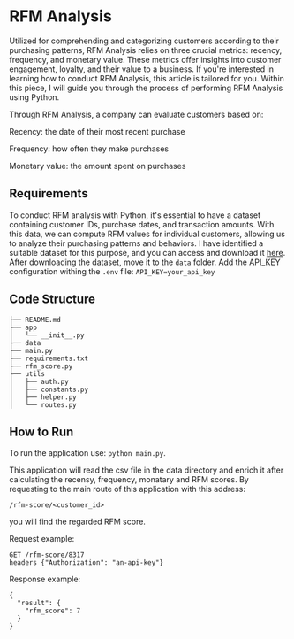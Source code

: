 # RFM Analysis
Utilized for comprehending and categorizing customers according to their purchasing patterns, RFM Analysis relies on three crucial metrics: recency, frequency, and monetary value. These metrics offer insights into customer engagement, loyalty, and their value to a business. If you're interested in learning how to conduct RFM Analysis, this article is tailored for you. Within this piece, I will guide you through the process of performing RFM Analysis using Python.

Through RFM Analysis, a company can evaluate customers based on:

Recency: the date of their most recent purchase

Frequency: how often they make purchases

Monetary value: the amount spent on purchases

## Requirements
To conduct RFM analysis with Python, it's essential to have a dataset containing customer IDs, purchase dates, and transaction amounts. With this data, we can compute RFM values for individual customers, allowing us to analyze their purchasing patterns and behaviors. I have identified a suitable dataset for this purpose, and you can access and download it [here](https://www.kaggle.com/datasets/harshsingh2209/rfm-analysis).
After downloading the dataset, move it to the `data` folder.
Add the API_KEY configuration withing the `.env` file: `API_KEY=your_api_key`

## Code Structure
```
├── README.md
├── app
│   └── __init__.py
├── data
├── main.py
├── requirements.txt
├── rfm_score.py
├── utils
│   ├── auth.py
│   ├── constants.py
│   ├── helper.py
│   └── routes.py
```

## How to Run
To run the application use: `python main.py`. 

This application will read the csv file in the data directory and enrich it after calculating the recensy, frequency, monatary and RFM scores. By requesting to the main route of this application with this address:

```
/rfm-score/<customer_id>
```

you will find the regarded RFM score.

Request example:

```
GET /rfm-score/8317
headers {"Authorization": "an-api-key"}
```

Response example:
```
{
  "result": {
    "rfm_score": 7
  }
}
```
